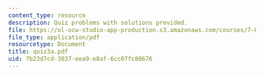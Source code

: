 ```yaml
---
content_type: resource
description: Quiz problems with solutions provided.
file: https://ol-ocw-studio-app-production.s3.amazonaws.com/courses/7-012-introduction-to-biology-fall-2004/7b23d7cd3037eea9e8af6cc07fc80676_quiz3a.pdf
file_type: application/pdf
resourcetype: Document
title: quiz3a.pdf
uid: 7b23d7cd-3037-eea9-e8af-6cc07fc80676
---
```

